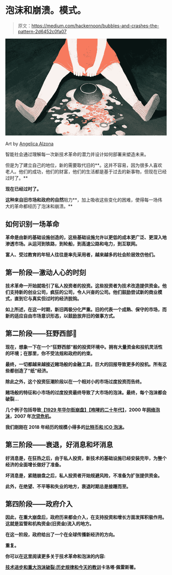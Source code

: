 # 泡沫和崩溃。模式。

> 原文：<https://medium.com/hackernoon/bubbles-and-crashes-the-pattern-2d6452c0fa07>

![](img/8544fab1d1552ce5fd267d042b50f009.png)

Art by [Angelica Alzona](http://www.angelicaalzona.com/about/)

智能社会通过理解每一次新技术革命的潜力并设计如何部署来塑造未来。

但是为了建立自己的地位，新的需要取代旧的**。这并不容易，因为很多人喜欢老人。他们的成功，他们的财富，他们的生活都是基于过去的新事物，但现在已经过时了。**

**现在已经过时了。**

**这种来自旧市场和政府的自然**阻力**，加上吸收这些变化的困难，使得每一场伟大的革命都经历了泡沫和崩溃。**

## **如何识别一场革命**

**革命是由新的基础设施创造的，这些基础设施允许以更低的成本更广泛、更深入地渗透市场。从运河到铁路，到轮船，到高速公路和电力，到互联网。**

**富人、受过教育的年轻人往往是率先采用者，越来越多的社会阶层效仿他们。**

## **第一阶段—激动人心的时刻**

**技术革命一开始就吸引了私人投资者的投资。这些投资者为技术改造提供资金。他们支持新的创业公司，疯狂的公司，令人兴奋的公司。他们鼓励尝试新的商业模式，直到它与真实但过时的经济脱钩。**

**如上所述，在这一时期，新旧两极分化严重。旧的代表一个成熟、保守的市场，而新的适应自由市场意识形态，以鼓励放弃旧的做事方式。**

## **第二阶段——狂野西部🌵**

**现在，想象一下在一个“狂野西部”般的投资环境中。拥有大量资金和投机灵活性的环境；在那里，你不受法规和政府的约束。**

**最终，一切都越来越接近赌场般的金融工具，巨大的回报导致更多的投机。所有这些都创造了“纸”经济。**

**除此之外，这个投资狂潮阶段以在一个相对小的市场过度投资而告终。**

**赌场般的特征和小市场的过度投资最终导致了大市场的泡沫。最终，每个泡沫都会破裂…**

**几个例子包括导致[【1929 年华尔街崩盘】](https://en.wikipedia.org/wiki/Wall_Street_Crash_of_1929)[【咆哮的二十年代】](https://en.wikipedia.org/wiki/Roaring_Twenties)，2000 年[网络泡沫](https://en.wikipedia.org/wiki/Dot-com_bubble)，2007 年[次贷危机](https://en.wikipedia.org/wiki/Subprime_mortgage_crisis)。**

**我们刚刚在 2018 年经历的规模小得多的[比特币和 ICO 泡沫](https://www.wired.co.uk/article/ico-bubble-burst)。**

## **第三阶段——衰退，好消息和坏消息**

**好消息是，在狂热之后，由于私人投资，新技术的基础设施已经安装完毕，为整个经济的全面增长做好了准备。**

**坏消息是，紧随崩盘之后，私人投资者开始规避风险，不准备为扩张提供资金。**

**此外，在绝望、不平等和失业的地方，衰退时期总是接踵而至。**

## **第四阶段——政府介入**

**因此，在重大崩盘后，政府历来都会介入，在支持投资和增长方面发挥积极作用。这就是监管和机构资金(旧资金)流入的地方。**

**在这一阶段，政府给出了一个在全球传播新经济的方向。**

****重复。****

**你可以在这里阅读更多关于技术革命和泡沫的内容:**

**[技术进步和重大泡沫破裂:历史规律和今天的教训](http://www.carlotaperez.org/downloads/media/PEREZTechnologyandbubblesforEngelsbergseminar.pdf)卡洛塔·佩雷斯著。**